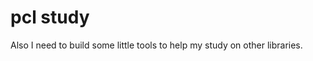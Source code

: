 <!--
 * @Author: Shepherd Qirong
 * @Date: 2020-02-22 01:18:29
 * @Github: https://github.com/ShepherdQR
 * @LastEditors: Shepherd Qirong
 * @LastEditTime: 2020-02-22 01:19:38
 * @Copyright (c) 2019--20xx Shepherd Qirong. All rights reserved.
 -->

# pcl study
Also I need to build some little tools to help my study on other libraries.